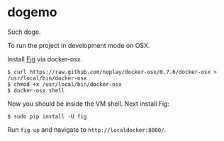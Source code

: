 dogemo
======

Such doge.

To run the project in development mode on OSX.

Install [Fig](http://orchardup.github.io/fig/install.html) via docker-osx.

    $ curl https://raw.github.com/noplay/docker-osx/0.7.6/docker-osx > /usr/local/bin/docker-osx
    $ chmod +x /usr/local/bin/docker-osx
    $ docker-osx shell

Now you should be inside the VM shell.  Next install Fig:

    $ sudo pip install -U fig
    
Run ``fig up`` and navigate to ``http://localdocker:8000/``.

